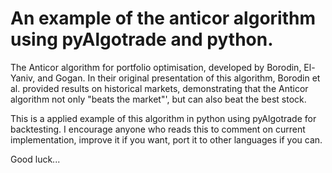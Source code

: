 # An example of the anticor algorithm using pyAlgotrade and python.

The Anticor algorithm for portfolio optimisation, developed by Borodin, El-Yaniv, and Gogan. 
In their original presentation of this algorithm, Borodin et al. provided results on historical markets, demonstrating that the Anticor algorithm not only "beats the market"', but can also beat the best stock.

This is a applied example of this algorithm in python using pyAlgotrade for backtesting.
I encourage anyone who reads this to comment on current implementation, improve it if you want, port it to other languages if you can.

Good luck...
